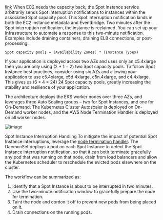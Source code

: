 [link](https://aws.amazon.com/cn/blogs/compute/cost-optimization-and-resilience-eks-with-spot-instances/)
When EC2 needs the capacity back, the Spot Instance service arbitrarily sends Spot interruption notifications to instances within the associated Spot capacity pool. 
This Spot interruption notification lands in both the EC2 instance metadata and Eventbridge. Two minutes after the Spot interruption notification, the instance is reclaimed. 
You can set up your infrastructure to automate a response to this two-minute notification. Examples include draining containers, draining ELB connections, or post-processing.

```
Spot capacity pools = (Availability Zones) * (Instance Types)
```
If your application is deployed across two AZs and uses only an c5.4xlarge then you are only using (2 * 1 = 2) two Spot capacity pools. 
To follow Spot Instance best practices, consider using six AZs and allowing your application to use c5.4xlarge, c5d.4xlarge, c5n.4xlarge, and c4.4xlarge. 
This gives us (6 * 4 = 24) 24 Spot capacity pools, greatly increasing the stability and resilience of your application.

The architecture deploys the EKS worker nodes over three AZs, and leverages three Auto Scaling groups – two for Spot Instances, 
and one for On-Demand. The Kubernetes Cluster Autoscaler is deployed on On-Demand worker nodes, and the AWS Node Termination Handler is deployed on all worker nodes.


![image](https://github.com/user-attachments/assets/21f71c79-53a8-4085-887a-6cd01de3e6be)



Spot Instance Interruption Handling
To mitigate the impact of potential Spot Instance interruptions, leverage the [node termination handler](https://github.com/aws/aws-node-termination-handler). The DaemonSet deploys a pod on each Spot Instance to detect the Spot Instance interruption notification, so that it can both terminate gracefully any pod that was running on that node, drain from load balancers and allow the Kubernetes scheduler to reschedule the evicted pods elsewhere on the cluster.

The workflow can be summarized as:

1. Identify that a Spot Instance is about to be interrupted in two minutes.
2. Use the two-minute notification window to gracefully prepare the node for termination.
3. Taint the node and cordon it off to prevent new pods from being placed on it.
4. Drain connections on the running pods.
